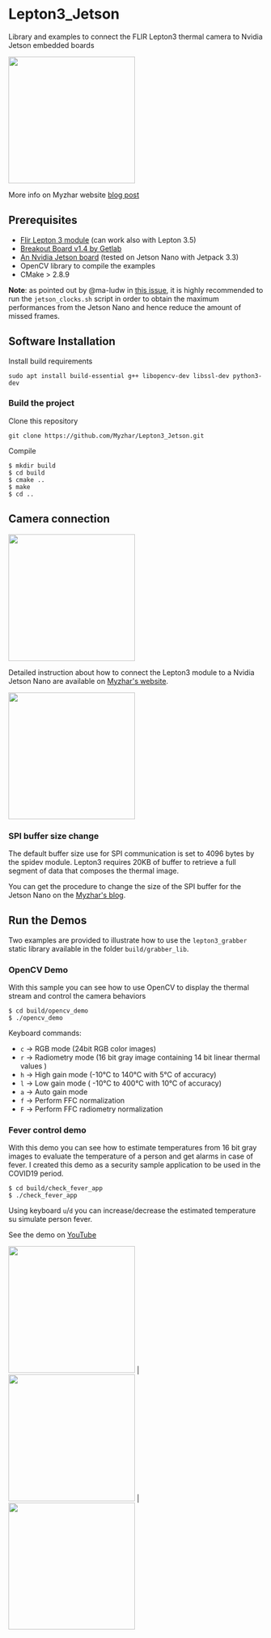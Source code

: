 # Lepton3_Jetson

Library and examples to connect the FLIR Lepton3 thermal camera to Nvidia Jetson embedded boards

<img src="images/Lepton3.jpg" width="250" height="250">

More info on Myzhar website [blog post](https://www.myzhar.com/blog/jetson-nano-with-flir-lepton3/)

## Prerequisites

* [Flir Lepton 3 module](https://www.flir.it/products/lepton/?model=500-0276-01) (can work also with Lepton 3.5)
* [Breakout Board v1.4 by Getlab](https://groupgets.com/manufacturers/getlab/products/flir-lepton-breakout-board-v1-4)
* [An Nvidia Jetson board](https://www.nvidia.com/en-us/autonomous-machines/jetson-store/) (tested on Jetson Nano with Jetpack 3.3)
* OpenCV library to compile the examples
* CMake > 2.8.9

**Note**: as pointed out by @ma-ludw in [this issue](https://github.com/Myzhar/Lepton3_Jetson/issues/14), it is highly recommended to run the `jetson_clocks.sh` script in order to obtain the maximum performances from the Jetson Nano and hence reduce the amount of missed frames.

## Software Installation

Install build requirements

```
sudo apt install build-essential g++ libopencv-dev libssl-dev python3-dev
```

### Build the project

Clone this repository

```
git clone https://github.com/Myzhar/Lepton3_Jetson.git
```
   
Compile

```
$ mkdir build
$ cd build
$ cmake ..
$ make
$ cd ..
```

## Camera connection

<img src="images/Connections.png" width="250" height="250">

Detailed instruction about how to connect the Lepton3 module to a Nvidia Jetson Nano are available on [Myzhar's website](https://www.myzhar.com/blog/?p=4500).

<img src="images/JetsonNanoGPIO.jpg" width="250" height="250">

### SPI buffer size change

The default buffer size use for SPI communication is set to 4096 bytes by the spidev module. Lepton3 requires 20KB of buffer to retrieve a full segment of data that composes the thermal image.

You can get the procedure to change the size of the SPI buffer for the Jetson Nano on the [Myzhar's blog](https://www.myzhar.com/blog/jetson-nano-with-flir-lepton3/#Change_SPI_buffer_size).

## Run the Demos

Two examples are provided to illustrate how to use the `lepton3_grabber` static library available in the folder `build/grabber_lib`.

### OpenCV Demo

With this sample you can see how to use OpenCV to display the thermal stream and control the camera behaviors

```
$ cd build/opencv_demo
$ ./opencv_demo
```

Keyboard commands:
* `c` -> RGB mode (24bit RGB color images)
* `r` -> Radiometry mode (16 bit gray image containing 14 bit linear thermal values )
* `h` -> High gain mode (-10°C to 140°C with 5°C of accuracy)
* `l` -> Low gain mode ( -10°C to 400°C with 10°C of accuracy)
* `a` -> Auto gain mode
* `f` -> Perform FFC normalization
* `F` -> Perform FFC radiometry normalization

### Fever control demo

With this demo you can see how to estimate temperatures from 16 bit gray images to evaluate the temperature of a person and get alarms in case of fever. 
I created this demo as a security sample application to be used in the COVID19 period.

```
$ cd build/check_fever_app
$ ./check_fever_app
```

Using keyboard `u`/`d` you can increase/decrease the estimated temperature su simulate person fever.

See the demo on [YouTube](https://youtu.be/SFStaq--3-U) 

<img src="images/FeverNormal.png" width="250" height="250"> | <img src="images/FeverWarning.png" width="250" height="250"> | <img src="images/FeverAlert.png" width="250" height="250">

    

